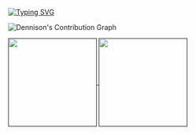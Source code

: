 [![Typing SVG](https://readme-typing-svg.demolab.com?font=Kode+Mono&size=25&pause=1000&color=000000&random=false&width=435&lines=Hello%2C+this+is+Dennison)](https://git.io/typing-svg)

![Dennison's Contribution Graph](https://github-readme-activity-graph.vercel.app/graph?username=dennisonlau&theme=github-compact)


<a href="">
  <img height=180 align="center" src="https://github-readme-stats.vercel.app/api?username=dennisonlau&show_icons=true&theme=swift" />
</a>

<a href="">
  <img height=180 align="center" src="https://github-readme-stats.vercel.app/api/top-langs/?username=dennisonlau&layout=compact&theme=swift" />
</a>
